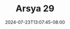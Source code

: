 --- 
title: "Arsya 29"
description: "nonton  video bokep Arsya 29     new"
date: 2024-07-23T13:07:45-08:00
file_code: "85drwtni19hd"
draft: false
cover: "t3ze6xsfu324ljcs.jpg"
tags: ["Arsya", "bokep-indo", "bokep-viral", "bokep-ig"]
length: 181
fld_id: "1483159"
foldername: "Arsya 1"
categories: ["Arsya 1"]
views: 0
---